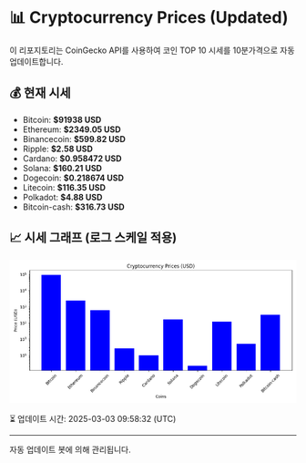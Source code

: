 
# 📊 Cryptocurrency Prices (Updated)

이 리포지토리는 CoinGecko API를 사용하여 코인 TOP 10 시세를 10분가격으로 자동 업데이트합니다.

## 💰 현재 시세
- Bitcoin: **$91938 USD**
- Ethereum: **$2349.05 USD**
- Binancecoin: **$599.82 USD**
- Ripple: **$2.58 USD**
- Cardano: **$0.958472 USD**
- Solana: **$160.21 USD**
- Dogecoin: **$0.218674 USD**
- Litecoin: **$116.35 USD**
- Polkadot: **$4.88 USD**
- Bitcoin-cash: **$316.73 USD**

## 📈 시세 그래프 (로그 스케일 적용)
![Crypto Prices](crypto_prices.png)

⏳ 업데이트 시간: 2025-03-03 09:58:32 (UTC)

---
자동 업데이트 봇에 의해 관리됩니다.
